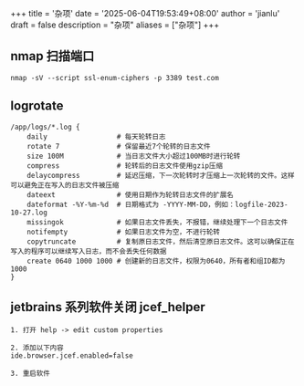 +++
title = '杂项'
date = '2025-06-04T19:53:49+08:00'
author = 'jianlu'
draft = false
description = "杂项"
aliases = ["杂项"]
+++

## nmap 扫描端口

```shell
nmap -sV --script ssl-enum-ciphers -p 3389 test.com
```

## logrotate

```text
/app/logs/*.log {
    daily                 # 每天轮转日志
    rotate 7              # 保留最近7个轮转的日志文件
    size 100M             # 当日志文件大小超过100MB时进行轮转
    compress              # 轮转后的日志文件使用gzip压缩
    delaycompress         # 延迟压缩，下一次轮转时才压缩上一次轮转的文件。这样可以避免正在写入的日志文件被压缩
    dateext               # 使用日期作为轮转日志文件的扩展名
    dateformat -%Y-%m-%d  # 日期格式为 -YYYY-MM-DD，例如：logfile-2023-10-27.log
    missingok             # 如果日志文件丢失，不报错，继续处理下一个日志文件
    notifempty            # 如果日志文件为空，不进行轮转
    copytruncate          # 复制原日志文件，然后清空原日志文件。这可以确保正在写入的程序可以继续写入日志，而不会丢失任何数据
    create 0640 1000 1000 # 创建新的日志文件，权限为0640，所有者和组ID都为1000
}
```

## jetbrains 系列软件关闭 jcef_helper

```text
1. 打开 help -> edit custom properties 

2. 添加以下内容
ide.browser.jcef.enabled=false

3. 重启软件
```
